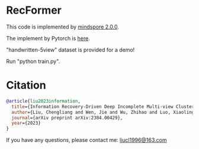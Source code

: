 # RecFormer

This code is implemented by [mindspore 2.0.0](https://www.mindspore.cn/install).

The implement by Pytorch is [here](https://github.com/justsmart/RecFormer).

"handwritten-5view" dataset is provided for a demo! 

Run "python train.py".


# Citation
```bibtex
@article{liu2023information,
  title={Information Recovery-Driven Deep Incomplete Multi-view Clustering Network},
  author={Liu, Chengliang and Wen, Jie and Wu, Zhihao and Luo, Xiaoling and Huang, Chao and Xu, Yong},
  journal={arXiv preprint arXiv:2304.00429},
  year={2023}
}
```

If you have any questions, please contact me: liucl1996@163.com
